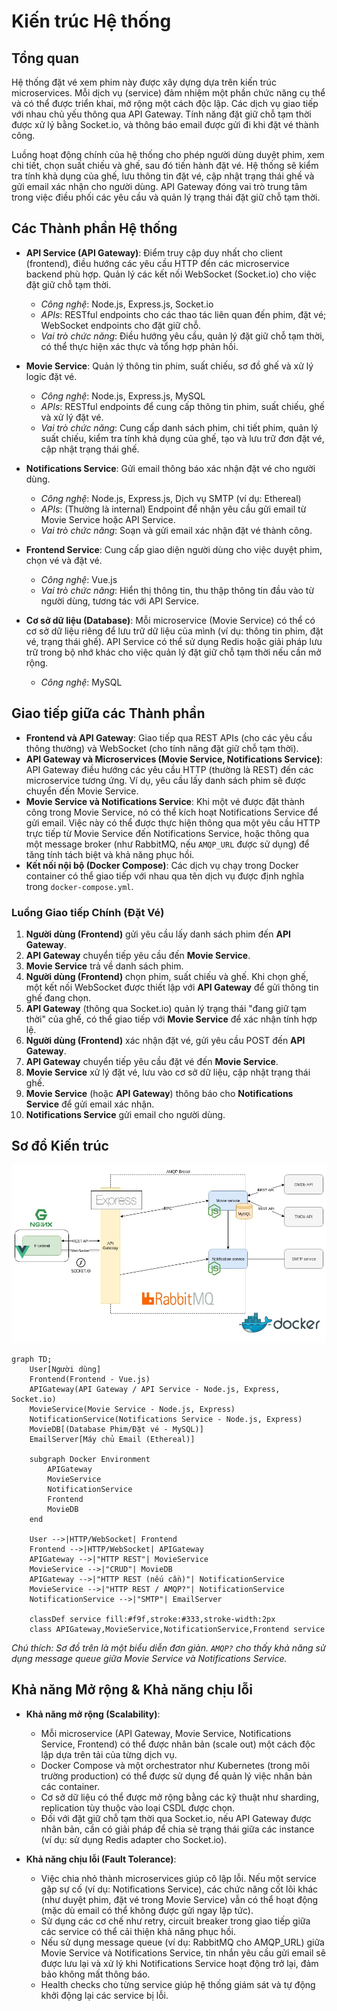 # Kiến trúc Hệ thống

## Tổng quan

Hệ thống đặt vé xem phim này được xây dựng dựa trên kiến trúc microservices. Mỗi dịch vụ (service) đảm nhiệm một phần chức năng cụ thể và có thể được triển khai, mở rộng một cách độc lập. Các dịch vụ giao tiếp với nhau chủ yếu thông qua API Gateway. Tính năng đặt giữ chỗ tạm thời được xử lý bằng Socket.io, và thông báo email được gửi đi khi đặt vé thành công.

Luồng hoạt động chính của hệ thống cho phép người dùng duyệt phim, xem chi tiết, chọn suất chiếu và ghế, sau đó tiến hành đặt vé. Hệ thống sẽ kiểm tra tính khả dụng của ghế, lưu thông tin đặt vé, cập nhật trạng thái ghế và gửi email xác nhận cho người dùng. API Gateway đóng vai trò trung tâm trong việc điều phối các yêu cầu và quản lý trạng thái đặt giữ chỗ tạm thời.

## Các Thành phần Hệ thống

-   **API Service (API Gateway)**: Điểm truy cập duy nhất cho client (frontend), điều hướng các yêu cầu HTTP đến các microservice backend phù hợp. Quản lý các kết nối WebSocket (Socket.io) cho việc đặt giữ chỗ tạm thời.
    *   *Công nghệ*: Node.js, Express.js, Socket.io
    *   *APIs*: RESTful endpoints cho các thao tác liên quan đến phim, đặt vé; WebSocket endpoints cho đặt giữ chỗ.
    *   *Vai trò chức năng*: Điều hướng yêu cầu, quản lý đặt giữ chỗ tạm thời, có thể thực hiện xác thực và tổng hợp phản hồi.

-   **Movie Service**: Quản lý thông tin phim, suất chiếu, sơ đồ ghế và xử lý logic đặt vé.
    *   *Công nghệ*: Node.js, Express.js, MySQL
    *   *APIs*: RESTful endpoints để cung cấp thông tin phim, suất chiếu, ghế và xử lý đặt vé.
    *   *Vai trò chức năng*: Cung cấp danh sách phim, chi tiết phim, quản lý suất chiếu, kiểm tra tính khả dụng của ghế, tạo và lưu trữ đơn đặt vé, cập nhật trạng thái ghế.

-   **Notifications Service**: Gửi email thông báo xác nhận đặt vé cho người dùng.
    *   *Công nghệ*: Node.js, Express.js, Dịch vụ SMTP (ví dụ: Ethereal)
    *   *APIs*: (Thường là internal) Endpoint để nhận yêu cầu gửi email từ Movie Service hoặc API Service.
    *   *Vai trò chức năng*: Soạn và gửi email xác nhận đặt vé thành công.

-   **Frontend Service**: Cung cấp giao diện người dùng cho việc duyệt phim, chọn vé và đặt vé.
    *   *Công nghệ*: Vue.js
    *   *Vai trò chức năng*: Hiển thị thông tin, thu thập thông tin đầu vào từ người dùng, tương tác với API Service.

-   **Cơ sở dữ liệu (Database)**: Mỗi microservice (Movie Service) có thể có cơ sở dữ liệu riêng để lưu trữ dữ liệu của mình (ví dụ: thông tin phim, đặt vé, trạng thái ghế). API Service có thể sử dụng Redis hoặc giải pháp lưu trữ trong bộ nhớ khác cho việc quản lý đặt giữ chỗ tạm thời nếu cần mở rộng.
    *   *Công nghệ*: MySQL

## Giao tiếp giữa các Thành phần

-   **Frontend và API Gateway**: Giao tiếp qua REST APIs (cho các yêu cầu thông thường) và WebSocket (cho tính năng đặt giữ chỗ tạm thời).
-   **API Gateway và Microservices (Movie Service, Notifications Service)**: API Gateway điều hướng các yêu cầu HTTP (thường là REST) đến các microservice tương ứng. Ví dụ, yêu cầu lấy danh sách phim sẽ được chuyển đến Movie Service.
-   **Movie Service và Notifications Service**: Khi một vé được đặt thành công trong Movie Service, nó có thể kích hoạt Notifications Service để gửi email. Việc này có thể được thực hiện thông qua một yêu cầu HTTP trực tiếp từ Movie Service đến Notifications Service, hoặc thông qua một message broker (như RabbitMQ, nếu `AMQP_URL` được sử dụng) để tăng tính tách biệt và khả năng phục hồi.
-   **Kết nối nội bộ (Docker Compose)**: Các dịch vụ chạy trong Docker container có thể giao tiếp với nhau qua tên dịch vụ được định nghĩa trong `docker-compose.yml`.

### Luồng Giao tiếp Chính (Đặt Vé)

1.  **Người dùng (Frontend)** gửi yêu cầu lấy danh sách phim đến **API Gateway**.
2.  **API Gateway** chuyển tiếp yêu cầu đến **Movie Service**.
3.  **Movie Service** trả về danh sách phim.
4.  **Người dùng (Frontend)** chọn phim, suất chiếu và ghế. Khi chọn ghế, một kết nối WebSocket được thiết lập với **API Gateway** để gửi thông tin ghế đang chọn.
5.  **API Gateway** (thông qua Socket.io) quản lý trạng thái "đang giữ tạm thời" của ghế, có thể giao tiếp với **Movie Service** để xác nhận tính hợp lệ.
6.  **Người dùng (Frontend)** xác nhận đặt vé, gửi yêu cầu POST đến **API Gateway**.
7.  **API Gateway** chuyển tiếp yêu cầu đặt vé đến **Movie Service**.
8.  **Movie Service** xử lý đặt vé, lưu vào cơ sở dữ liệu, cập nhật trạng thái ghế.
9.  **Movie Service** (hoặc **API Gateway**) thông báo cho **Notifications Service** để gửi email xác nhận.
10. **Notifications Service** gửi email cho người dùng.

## Sơ đồ Kiến trúc

![Sơ đồ kiến trúc tổng thể](./assets/architecture.jpeg)

```mermaid
graph TD;
    User[Người dùng]
    Frontend(Frontend - Vue.js)
    APIGateway(API Gateway / API Service - Node.js, Express, Socket.io)
    MovieService(Movie Service - Node.js, Express)
    NotificationService(Notifications Service - Node.js, Express)
    MovieDB[(Database Phim/Đặt vé - MySQL)]
    EmailServer[Máy chủ Email (Ethereal)]

    subgraph Docker Environment
        APIGateway
        MovieService
        NotificationService
        Frontend
        MovieDB
    end

    User -->|HTTP/WebSocket| Frontend
    Frontend -->|HTTP/WebSocket| APIGateway
    APIGateway -->|"HTTP REST"| MovieService
    MovieService -->|"CRUD"| MovieDB
    APIGateway -->|"HTTP REST (nếu cần)"| NotificationService
    MovieService -->|"HTTP REST / AMQP?"| NotificationService
    NotificationService -->|"SMTP"| EmailServer

    classDef service fill:#f9f,stroke:#333,stroke-width:2px
    class APIGateway,MovieService,NotificationService,Frontend service
```

*Chú thích: Sơ đồ trên là một biểu diễn đơn giản. `AMQP?` cho thấy khả năng sử dụng message queue giữa Movie Service và Notifications Service.*

## Khả năng Mở rộng & Khả năng chịu lỗi

-   **Khả năng mở rộng (Scalability)**:
    *   Mỗi microservice (API Gateway, Movie Service, Notifications Service, Frontend) có thể được nhân bản (scale out) một cách độc lập dựa trên tải của từng dịch vụ.
    *   Docker Compose và một orchestrator như Kubernetes (trong môi trường production) có thể được sử dụng để quản lý việc nhân bản các container.
    *   Cơ sở dữ liệu có thể được mở rộng bằng các kỹ thuật như sharding, replication tùy thuộc vào loại CSDL được chọn.
    *   Đối với đặt giữ chỗ tạm thời qua Socket.io, nếu API Gateway được nhân bản, cần có giải pháp để chia sẻ trạng thái giữa các instance (ví dụ: sử dụng Redis adapter cho Socket.io).

-   **Khả năng chịu lỗi (Fault Tolerance)**:
    *   Việc chia nhỏ thành microservices giúp cô lập lỗi. Nếu một service gặp sự cố (ví dụ: Notifications Service), các chức năng cốt lõi khác (như duyệt phim, đặt vé trong Movie Service) vẫn có thể hoạt động (mặc dù email có thể không được gửi ngay lập tức).
    *   Sử dụng các cơ chế như retry, circuit breaker trong giao tiếp giữa các service có thể cải thiện khả năng phục hồi.
    *   Nếu sử dụng message queue (ví dụ: RabbitMQ cho AMQP_URL) giữa Movie Service và Notifications Service, tin nhắn yêu cầu gửi email sẽ được lưu lại và xử lý khi Notifications Service hoạt động trở lại, đảm bảo không mất thông báo.
    *   Health checks cho từng service giúp hệ thống giám sát và tự động khởi động lại các service bị lỗi.

